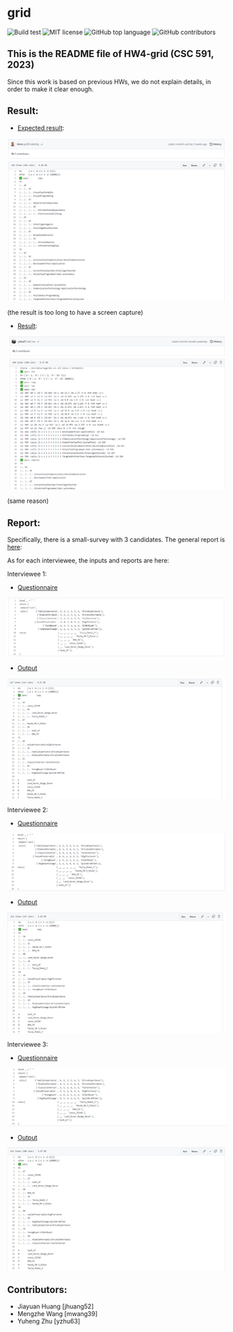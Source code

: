 # grid

![Build test](https://img.shields.io/github/actions/workflow/status/yzhu27/grid/test.yml)
![MIT license](https://img.shields.io/github/license/yzhu27/grid)
![GitHub top language](https://img.shields.io/github/languages/top/yzhu27/grid)
![GitHub contributors](https://img.shields.io/github/contributors/yzhu27/grid)

## This is the README file of HW4-grid (CSC 591, 2023)
Since this work is based on previous HWs, we do not explain details, in order to make it clear enough.

## Result:
* [Expected result](https://github.com/timm/tested/blob/main/etc/out/grid.out):

![result img](./etc/images/expected_result.png)

(the result is too long to have a screen capture)

* [Result](https://github.com/yzhu27/grid/blob/main/etc/out/grid.out):

![result img](./etc/images/result.png)

(same reason)

## Report:

Specifically, there is a small-survey with 3 candidates. The general report is [here](https://github.com/yzhu27/grid/blob/main/repgrid_essay.md):

As for each interviewee, the inputs and reports are here:

Interviewee 1:

* [Questionnaire](https://github.com/yzhu27/grid/blob/main/etc/data/interviewee1.csv)

![result img](./etc/images/csv1.png)

* [Output](https://github.com/yzhu27/grid/blob/main/etc/out/interviewee1.out)

![result img](./etc/images/result1.png)

Interviewee 2:

* [Questionnaire](https://github.com/yzhu27/grid/blob/main/etc/data/interviewee2.csv)

![result img](./etc/images/csv2.png)

* [Output](https://github.com/yzhu27/grid/blob/main/etc/out/interviewee2.out)

![result img](./etc/images/result2.png)

Interviewee 3:

* [Questionnaire](https://github.com/yzhu27/grid/blob/main/etc/data/interviewee3.csv)

![result img](./etc/images/csv3.png)

* [Output](https://github.com/yzhu27/grid/blob/main/etc/out/interviewee3.out)

![result img](./etc/images/result3.png)


## Contributors:
* Jiayuan Huang [jhuang52]
* Mengzhe Wang [mwang39]
* Yuheng Zhu [yzhu63]

